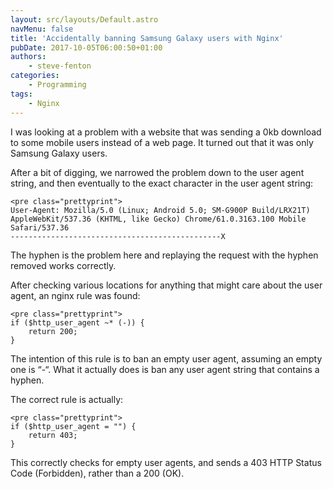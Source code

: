 ```yaml
---
layout: src/layouts/Default.astro
navMenu: false
title: 'Accidentally banning Samsung Galaxy users with Nginx'
pubDate: 2017-10-05T06:00:50+01:00
authors:
    - steve-fenton
categories:
    - Programming
tags:
    - Nginx
---
```


I was looking at a problem with a website that was sending a 0kb download to some mobile users instead of a web page. It turned out that it was only Samsung Galaxy users.

After a bit of digging, we narrowed the problem down to the user agent string, and then eventually to the exact character in the user agent string:

```
<pre class="prettyprint">
User-Agent: Mozilla/5.0 (Linux; Android 5.0; SM-G900P Build/LRX21T) AppleWebKit/537.36 (KHTML, like Gecko) Chrome/61.0.3163.100 Mobile Safari/537.36
-----------------------------------------------X
```
The hyphen is the problem here and replaying the request with the hyphen removed works correctly.

After checking various locations for anything that might care about the user agent, an nginx rule was found:

```
<pre class="prettyprint">
if ($http_user_agent ~* (-)) {
    return 200;
} 
```
The intention of this rule is to ban an empty user agent, assuming an empty one is “-“. What it actually does is ban any user agent string that contains a hyphen.

The correct rule is actually:

```
<pre class="prettyprint">
if ($http_user_agent = "") {
    return 403;
}   
```
This correctly checks for empty user agents, and sends a 403 HTTP Status Code (Forbidden), rather than a 200 (OK).